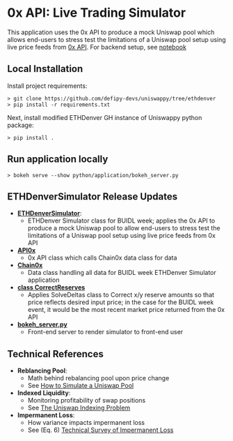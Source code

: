 # 0x API: Live Trading Simulator
This application uses the 0x API to produce a mock Uniswap pool which allows end-users to stress test
the limitations of a Uniswap pool setup using live price feeds from [0x API](https://0x.org). For backend setup, see [notebook](https://github.com/defipy-devs/uniswappy/blob/ethdenver/notebooks/research/ethdenver_simulator.ipynb) 

## Local Installation 

Install project requirements:
```
> git clone https://github.com/defipy-devs/uniswappy/tree/ethdenver
> pip install -r requirements.txt

```

Next, install modified ETHDenver GH instance of Uniswappy python package: 
```
> pip install .
```

## Run application locally  

```
> bokeh serve --show python/application/bokeh_server.py
```

## ETHDenverSimulator Release Updates
* **[ETHDenverSimulator](https://github.com/defipy-devs/uniswappy/blob/ethdenver/python/prod/simulate/ETHDenverSimulator.py)**:
    * ETHDenver Simulator class for BUIDL week; applies the 0x API to produce a mock Uniswap pool to 
      allow end-users to stress test the limitations of a Uniswap pool setup using live price 
      feeds from 0x API
* **[API0x](https://github.com/defipy-devs/uniswappy/blob/ethdenver/python/prod/utils/client/API0x.py)**
    * 0x API class which calls Chain0x data class for data
* **[Chain0x](https://github.com/defipy-devs/uniswappy/blob/ethdenver/python/prod/utils/data/Chain0x.py)**
    * Data class handling all data for BUIDL week ETHDenver Simulator application
* **[class CorrectReserves](https://github.com/defipy-devs/uniswappy/blob/ethdenver/python/prod/simulate/CorrectReserves.py)**
    * Applies SolveDeltas class to Correct x/y reserve amounts so that price reflects desired input price; 
      in the case for the BUIDL week event, it would be the most recent market price returned from 
      the 0x API 
* **[bokeh_server.py](https://github.com/defipy-devs/uniswappy/blob/ethdenver/python/application/bokeh_server.py)**
    * Front-end server to render simulator to front-end user
		

## Technical References 
 * **Reblancing Pool**: 
     * Math behind rebalancing pool upon price change
     * See [How to Simulate a Uniswap Pool](https://medium.com/@icmoore/simulating-a-liquidity-pool-for-decentralized-finance-6f357ec8564b)
  * **Indexed Liquidity**: 
      * Monitoring profitability of swap positions
      * See [The Uniswap Indexing Problem](https://medium.com/datadriveninvestor/the-uniswap-indexing-problem-8078b8b110fc)
   * **Impermanent Loss**: 
       * How variance impacts impermanent loss
       * See (Eq. 6) [Technical Survey of Impermanent Loss](https://github.com/icmoore/impermanent_loss/blob/main/article.pdf)
 
 
